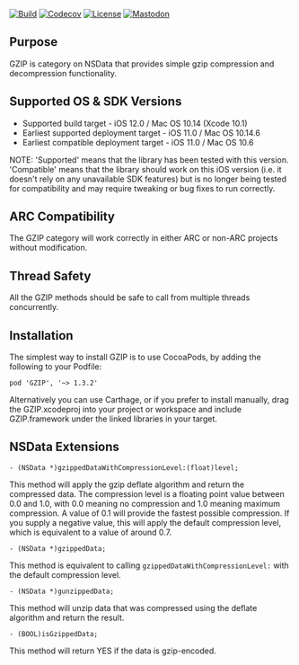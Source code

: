 [![Build](https://github.com/nicklockwood/GZIP/actions/workflows/build.yml/badge.svg)](https://github.com/nicklockwood/GZIP/actions/workflows/build.yml)
[![Codecov](https://codecov.io/gh/nicklockwood/GZIP/graphs/badge.svg)](https://codecov.io/gh/nicklockwood/GZIP)
[![License](https://img.shields.io/badge/license-MIT-lightgrey.svg)](https://opensource.org/licenses/MIT)
[![Mastodon](https://img.shields.io/badge/mastodon-@nicklockwood@mastodon.social-636dff.svg)](https://mastodon.social/@nicklockwood)


Purpose
--------------

GZIP is category on NSData that provides simple gzip compression and decompression functionality.


Supported OS & SDK Versions
-----------------------------

* Supported build target - iOS 12.0 / Mac OS 10.14 (Xcode 10.1)
* Earliest supported deployment target - iOS 11.0 / Mac OS 10.14.6
* Earliest compatible deployment target - iOS 11.0 / Mac OS 10.6

NOTE: 'Supported' means that the library has been tested with this version. 'Compatible' means that the library should work on this iOS version (i.e. it doesn't rely on any unavailable SDK features) but is no longer being tested for compatibility and may require tweaking or bug fixes to run correctly.


ARC Compatibility
------------------

The GZIP category will work correctly in either ARC or non-ARC projects without modification.


Thread Safety
--------------

All the GZIP methods should be safe to call from multiple threads concurrently.


Installation
--------------

The simplest way to install GZIP is to use CocoaPods, by adding the following to your Podfile:

	pod 'GZIP', '~> 1.3.2'

Alternatively you can use Carthage, or if you prefer to install manually, drag the GZIP.xcodeproj into your project or workspace and include GZIP.framework under the linked libraries in your target.


NSData Extensions
----------------------

    - (NSData *)gzippedDataWithCompressionLevel:(float)level;

This method will apply the gzip deflate algorithm and return the compressed data. The compression level is a floating point value between 0.0 and 1.0, with 0.0 meaning no compression and 1.0 meaning maximum compression.  A value of 0.1 will provide the fastest possible compression. If you supply a negative value, this will apply the default compression level, which is equivalent to a value of around 0.7.

    - (NSData *)gzippedData;
    
This method is equivalent to calling `gzippedDataWithCompressionLevel:` with the default compression level.
    
    - (NSData *)gunzippedData;
    
This method will unzip data that was compressed using the deflate algorithm and return the result.

    - (BOOL)isGzippedData;
    
This method will return YES if the data is gzip-encoded.
